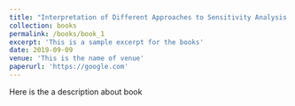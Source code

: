 ```yaml
---
title: "Interpretation of Different Approaches to Sensitivity Analysis in Cash Flow Problem"
collection: books
permalink: /books/book_1
excerpt: 'This is a sample excerpt for the books'
date: 2019-09-09
venue: 'This is the name of venue'
paperurl: 'https://google.com'
---
```



Here is the a description about book

